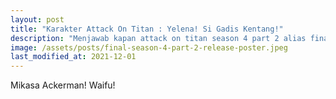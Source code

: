```yaml
---
layout: post
title: "Karakter Attack On Titan : Yelena! Si Gadis Kentang!"
description: "Menjawab kapan attack on titan season 4 part 2 alias final season bagian terakhir, yaitu 9 Januari 2022. Shinzou wo Sasageyo! ⚔️"
image: /assets/posts/final-season-4-part-2-release-poster.jpeg
last_modified_at: 2021-12-01
---
```


Mikasa Ackerman! Waifu!
